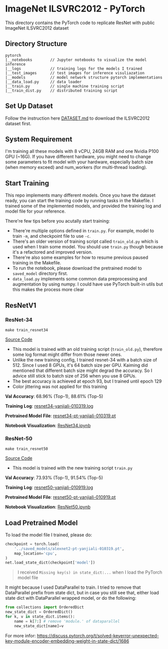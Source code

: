 # ImageNet ILSVRC2012 - PyTorch

This directory contains the PyTorch code to replicate ResNet with public ImageNet ILSVRC2012 dataset

## Directory Structure

```
pytorch
|__notebooks        // Jupyter notebooks to visualize the model inference
|__logs             // training logs for the models I trained
|__test_images      // test images for inference visuliazation
|__models           // model network structure pytorch implementations
|__data_load.py     // data loader
|__train.py         // single machine training script
|__train_dist.py    // distributed training script
```

## Set Up Dataset

Follow the instruction here [DATASET.md](../DATASET.md) to download the ILSVRC2012 dataset first.

## System Requirement

I'm training all these models with 8 vCPU, 24GB RAM and one Nvidia P100 GPU (~16G). If you have different hardware, you might need to change some parameters to fit model with your hardware, especially batch size (when memory exceed) and num_workers (for multi-thread loading).

## Start Training

This repo implements many different models. Once you have the dataset ready, you can start the training code by running tasks in the Makefile. I trained some of the implemented models, and provided the training log and model file for your reference.

There're few tips before you acutally start training:

- There're multiple options defined in `train.py`. For example, model to train `-m`, and checkpoint file to use `-c`.
- There's an older version of training script called `train_old.py` which is used when I train some model. You should use `train.py` though because it's a refactored and improved version.
- There're also some examples for how to resume previous paused training in the Makefile.
- To run the notebook, please download the pretrained model to `saved_model` directory first.
- `data_load.py` implements some common data preprocessing and augmentation by using numpy. I could have use PyTorch built-in utils but this makes the process more clear

## ResNetV1

### ResNet-34
```
make train_resnet34
```
[Source Code](models/resnet34.py)

- This model is trained with an old training script (`train_old.py`), therefore some log format might differ from those newer ones.
- Unlike the new training config, I trained resnet-34 with a batch size of 512. Since I used 8 GPUs, it's 64 batch size per GPU. Kaiming did mentioned that different batch size might degrad the accuracy. So I advice still stick to batch size of 256 when you use 8 GPUs.
- The best accuracy is achieved at epoch 93, but I trained until epoch 129
- Color jittering was not applied for this training

**Val Accuracy**: 68.96% (Top-1), 88.61% (Top-5)

**Training Log**: [resnet34-yanjiali-010319.log](logs/resnet34-yanjiali-010319.log)

**Pretrained Model File**: [resnet34-pt-yanjiali-010319.pt](https://drive.google.com/file/d/1M_LY94x1YYx5EYtqzQrXoASnUa-VcRHx/view?usp=sharing)

**Notebook Visualization**: [ResNet34.ipynb](notebooks/ResNet34.ipynb)

### ResNet-50
```
make train_resnet50
```
[Source Code](models/resnet50.py)

- This model is trained with the new training script `train.py`

**Val Accuracy**: 73.93% (Top-1), 91.54% (Top-5)

**Training Log**: [resnet50-yanjiali-010919.log](logs/resnet50-yanjiali-010919.log)

**Pretrained Model File**: [resnet50-pt-yanjiali-010919.pt](https://drive.google.com/file/d/1f8ms4mK_y6ydBYM-_SMyddru7drZw4xX/view?usp=sharing)

**Notebook Visualization**: [ResNet50.ipynb](notebooks/ResNet50.ipynb)

## Load Pretrained Model

To load the model file I trained, please do:

```python
checkpoint = torch.load(
    '../saved_models/alexnet2-pt-yanjiali-010319.pt',
    map_location='cpu',
)
net.load_state_dict(checkpoint['model'])
```

> I received `Missing key(s) in state_dict:...` when I load the PyTorch model file

It might because I used DataParallel to train. I tried to remove that DataParallel prefix from state dict, but in case you still see that, either load state dict with DataParallel wrapped model, or do the following:
```python
from collections import OrderedDict
new_state_dict = OrderedDict()
for k, v in state_dict.items():
    name = k[7:] # remove 'module.' of dataparallel
    new_state_dict[name]=v
```
For more infor: https://discuss.pytorch.org/t/solved-keyerror-unexpected-key-module-encoder-embedding-weight-in-state-dict/1686